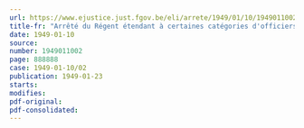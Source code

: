 ```yaml
---
url: https://www.ejustice.just.fgov.be/eli/arrete/1949/01/10/1949011002/justel
title-fr: "Arrêté du Régent étendant à certaines catégories d'officiers, le bénéfice de l'indemnité de rééquipement accordée aux officiers de l'armée passés dans l'arme de l'aéronautique"
date: 1949-01-10
source:
number: 1949011002
page: 888888
case: 1949-01-10/02
publication: 1949-01-23
starts:
modifies:
pdf-original:
pdf-consolidated:
---
```


